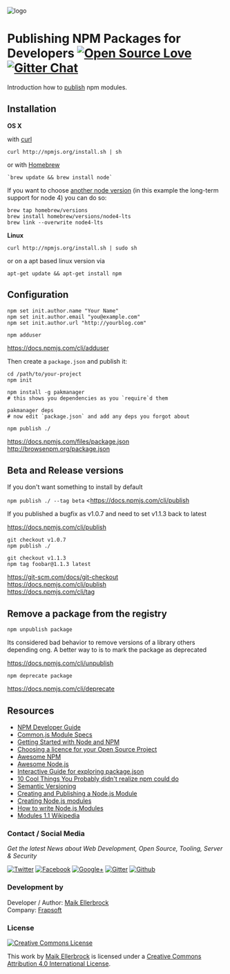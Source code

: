 ![logo](https://github.frapsoft.com/top/npm-logo.png)

# Publishing NPM Packages for Developers [![Open Source Love](https://badges.frapsoft.com/os/v1/open-source.svg?v=102)](https://github.com/ellerbrock/open-source-badge/) [![Gitter Chat](https://badges.gitter.im/frapsoft/frapsoft.svg)](https://gitter.im/frapsoft/frapsoft/)

Introduction how to [publish](https://docs.npmjs.com/getting-started/publishing-npm-packages) npm modules.

## Installation

**OS X**

with [curl](https://curl.haxx.se/)

```
curl http://npmjs.org/install.sh | sh
```

or with [Homebrew](http://brew.sh/)

```
`brew update && brew install node`
```

If you want to choose [another node version](https://github.com/Homebrew/homebrew-versions) (in this example the long-term support for node 4) you can do so:

```
brew tap homebrew/versions
brew install homebrew/versions/node4-lts
brew link --overwrite node4-lts
```

**Linux**

```
curl http://npmjs.org/install.sh | sudo sh
```

or on a apt based linux version via

```
apt-get update && apt-get install npm
```

## Configuration

```
npm set init.author.name "Your Name"
npm set init.author.email "you@example.com"
npm set init.author.url "http://yourblog.com"

npm adduser
```

<https://docs.npmjs.com/cli/adduser>

Then create a `package.json` and publish it:

```
cd /path/to/your-project
npm init

npm install -g pakmanager
# this shows you dependencies as you `require`d them

pakmanager deps
# now edit `package.json` and add any deps you forgot about

npm publish ./
```

<https://docs.npmjs.com/files/package.json><br>
<http://browsenpm.org/package.json>

## Beta and Release versions

If you don't want something to install by default

`npm publish ./ --tag beta` <<https://docs.npmjs.com/cli/publish>

If you published a bugfix as v1.0.7 and need to set v1.1.3 back to latest

<https://docs.npmjs.com/cli/publish>

```
git checkout v1.0.7
npm publish ./

git checkout v1.1.3
npm tag foobar@1.1.3 latest
```

<https://git-scm.com/docs/git-checkout><br>
<https://docs.npmjs.com/cli/publish><br>
<https://docs.npmjs.com/cli/tag>

## Remove a package from the registry

`npm unpublish package`

Its considered bad behavior to remove versions of a library others depending ong. A better way to is to mark the package as deprecated

<https://docs.npmjs.com/cli/unpublish>

`npm deprecate package`

<https://docs.npmjs.com/cli/deprecate>

## Resources

- [NPM Developer Guide](https://docs.npmjs.com/misc/developers)
- [Common.js Module Specs](http://www.commonjs.org/specs/modules/1.0/)
- [Getting Started with Node and NPM](https://github.com/Microsoft/nodejs-guidelines/blob/master/getting-started.md)
- [Choosing a licence for your Open Source Project](https://github.com/ellerbrock/tutorial-choosing-open-source-licence)
- [Awesome NPM](https://github.com/sindresorhus/awesome-npm)
- [Awesome Node.js](https://github.com/sindresorhus/awesome-nodejs)
- [Interactive Guide for exploring package.json](http://browsenpm.org/package.json)
- [10 Cool Things You Probably didn't realize npm could do](http://blog.izs.me/post/1675072029/10-cool-things-you-probably-didnt-realize-npm-could-do)
- [Semantic Versioning](http://semver.org/)
- [Creating and Publishing a Node.js Module](https://quickleft.com/blog/creating-and-publishing-a-node-js-module/)
- [Creating Node.js modules](https://docs.npmjs.com/getting-started/creating-node-modules)
- [How to write Node.js Modules](http://www.hacksparrow.com/how-to-write-node-js-modules.html)
- [Modules 1.1 Wikipedia](http://wiki.commonjs.org/wiki/Modules/1.1)

### Contact / Social Media

*Get the latest News about Web Development, Open Source, Tooling, Server & Security*

[![Twitter](https://github.frapsoft.com/social/twitter.png)](https://twitter.com/frapsoft/)
[![Facebook](https://github.frapsoft.com/social/facebook.png)](https://www.facebook.com/frapsoft/)
[![Google+](https://github.frapsoft.com/social/google-plus.png)](https://plus.google.com/116540931335841862774)
[![Gitter](https://github.frapsoft.com/social/gitter.png)](https://gitter.im/frapsoft/frapsoft/)
[![Github](https://github.frapsoft.com/social/github.png)](https://github.com/ellerbrock/)

### Development by 

Developer / Author: [Maik Ellerbrock](https://github.com/ellerbrock/)  
Company: [Frapsoft](https://github.com/frapsoft/)


### License 

<a rel="license" href="http://creativecommons.org/licenses/by/4.0/"><img alt="Creative Commons License" style="border-width:0" src="https://i.creativecommons.org/l/by/4.0/88x31.png" /></a><br />

This work by <a xmlns:cc="http://creativecommons.org/ns#" href="https://github.com/ellerbrock/" property="cc:attributionName" rel="cc:attributionURL">Maik Ellerbrock</a> is licensed under a <a rel="license" href="http://creativecommons.org/licenses/by/4.0/">Creative Commons Attribution 4.0 International License</a>.